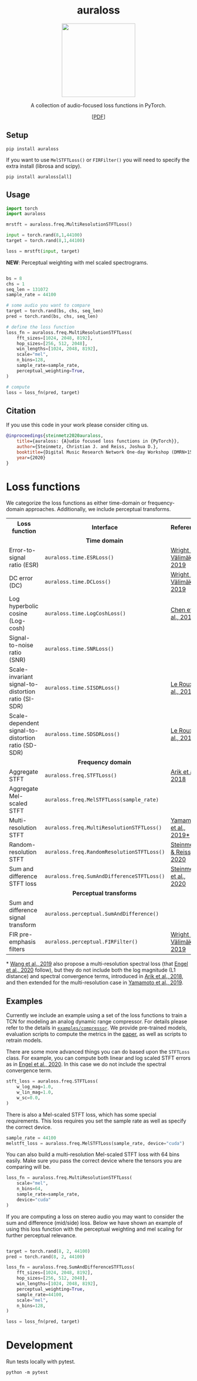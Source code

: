 <div  align="center">

# auraloss

<img width="200px" src="docs/auraloss-logo.svg">

A collection of audio-focused loss functions in PyTorch. 

[[PDF](https://www.christiansteinmetz.com/s/DMRN15__auraloss__Audio_focused_loss_functions_in_PyTorch.pdf)]

</div>

## Setup

```
pip install auraloss
```

If you want to use `MelSTFTLoss()` or `FIRFilter()` you will need to specify the extra install (librosa and scipy).

```
pip install auraloss[all]
```

## Usage

```python
import torch
import auraloss

mrstft = auraloss.freq.MultiResolutionSTFTLoss()

input = torch.rand(8,1,44100)
target = torch.rand(8,1,44100)

loss = mrstft(input, target)
```

**NEW**: Perceptual weighting with mel scaled spectrograms.

```python

bs = 8
chs = 1
seq_len = 131072
sample_rate = 44100

# some audio you want to compare
target = torch.rand(bs, chs, seq_len)
pred = torch.rand(bs, chs, seq_len)

# define the loss function
loss_fn = auraloss.freq.MultiResolutionSTFTLoss(
    fft_sizes=[1024, 2048, 8192],
    hop_sizes=[256, 512, 2048],
    win_lengths=[1024, 2048, 8192],
    scale="mel",
    n_bins=128,
    sample_rate=sample_rate,
    perceptual_weighting=True,
)

# compute
loss = loss_fn(pred, target)

```

## Citation
If you use this code in your work please consider citing us.
```bibtex
@inproceedings{steinmetz2020auraloss,
    title={auraloss: {A}udio focused loss functions in {PyTorch}},
    author={Steinmetz, Christian J. and Reiss, Joshua D.},
    booktitle={Digital Music Research Network One-day Workshop (DMRN+15)},
    year={2020}
}
```


# Loss functions

We categorize the loss functions as either time-domain or frequency-domain approaches. 
Additionally, we include perceptual transforms.

<table>
    <tr>
        <th>Loss function</th>
        <th>Interface</th>
        <th>Reference</th>
    </tr>
    <tr>
        <td colspan="3" align="center"><b>Time domain</b></td>
    </tr>
    <tr>
        <td>Error-to-signal ratio (ESR)</td>
        <td><code>auraloss.time.ESRLoss()</code></td>
        <td><a href=https://arxiv.org/abs/1911.08922>Wright & Välimäki, 2019</a></td>
    </tr>
    <tr>
        <td>DC error (DC)</td>
        <td><code>auraloss.time.DCLoss()</code></td>
        <td><a href=https://arxiv.org/abs/1911.08922>Wright & Välimäki, 2019</a></td>
    </tr>
    <tr>
        <td>Log hyperbolic cosine (Log-cosh)</td>
        <td><code>auraloss.time.LogCoshLoss()</code></td>
        <td><a href=https://openreview.net/forum?id=rkglvsC9Ym>Chen et al., 2019</a></td>
    </tr>
    <tr>
        <td>Signal-to-noise ratio (SNR)</td>
        <td><code>auraloss.time.SNRLoss()</code></td>
        <td></td>
    </tr>
    <tr>
        <td>Scale-invariant signal-to-distortion <br>  ratio (SI-SDR)</td>
        <td><code>auraloss.time.SISDRLoss()</code></td>
        <td><a href=https://arxiv.org/abs/1811.02508>Le Roux et al., 2018</a></td>
    </tr>
    <tr>
        <td>Scale-dependent signal-to-distortion <br>  ratio (SD-SDR)</td>
        <td><code>auraloss.time.SDSDRLoss()</code></td>
        <td><a href=https://arxiv.org/abs/1811.02508>Le Roux et al., 2018</a></td>
    </tr>
    <tr>
        <td colspan="3" align="center"><b>Frequency domain</b></td>
    </tr>
    <tr>
        <td>Aggregate STFT</td>
        <td><code>auraloss.freq.STFTLoss()</code></td>
        <td><a href=https://arxiv.org/abs/1808.06719>Arik et al., 2018</a></td>
    </tr>
    <tr>
        <td>Aggregate Mel-scaled STFT</td>
        <td><code>auraloss.freq.MelSTFTLoss(sample_rate)</code></td>
        <td></td>
    </tr>
    <tr>
        <td>Multi-resolution STFT</td>
        <td><code>auraloss.freq.MultiResolutionSTFTLoss()</code></td>
        <td><a href=https://arxiv.org/abs/1910.11480>Yamamoto et al., 2019*</a></td>
    </tr>
    <tr>
        <td>Random-resolution STFT</td>
        <td><code>auraloss.freq.RandomResolutionSTFTLoss()</code></td>
        <td><a href=https://www.christiansteinmetz.com/s/DMRN15__auraloss__Audio_focused_loss_functions_in_PyTorch.pdf>Steinmetz & Reiss, 2020</a></td>
    </tr>
    <tr>
        <td>Sum and difference STFT loss</td>
        <td><code>auraloss.freq.SumAndDifferenceSTFTLoss()</code></td>
        <td><a href=https://arxiv.org/abs/2010.10291>Steinmetz et al., 2020</a></td>
    </tr>
    <tr>
        <td colspan="3" align="center"><b>Perceptual transforms</b></td>
    </tr>
    <tr>
        <td>Sum and difference signal transform</td>
        <td><code>auraloss.perceptual.SumAndDifference()</code></td>
        <td><a href=#></a></td>
    </tr>
    <tr>
        <td>FIR pre-emphasis filters</td>
        <td><code>auraloss.perceptual.FIRFilter()</code></td>
        <td><a href=https://arxiv.org/abs/1911.08922>Wright & Välimäki, 2019</a></td>
    </tr>
</table>

\* [Wang et al., 2019](https://arxiv.org/abs/1904.12088) also propose a multi-resolution spectral loss (that [Engel et al., 2020](https://arxiv.org/abs/2001.04643) follow), 
but they do not include both the log magnitude (L1 distance) and spectral convergence terms, introduced in [Arik et al., 2018](https://arxiv.org/abs/1808.0671), and then extended for the multi-resolution case in [Yamamoto et al., 2019](https://arxiv.org/abs/1910.11480).

## Examples

Currently we include an example using a set of the loss functions to train a TCN for modeling an analog dynamic range compressor. 
For details please refer to the details in [`examples/compressor`](examples/compressor). 
We provide pre-trained models, evaluation scripts to compute the metrics in the [paper](https://www.christiansteinmetz.com/s/DMRN15__auraloss__Audio_focused_loss_functions_in_PyTorch.pdf), as well as scripts to retrain models. 

There are some more advanced things you can do based upon the `STFTLoss` class. 
For example, you can compute both linear and log scaled STFT errors as in [Engel et al., 2020](https://arxiv.org/abs/2001.04643).
In this case we do not include the spectral convergence term. 
```python
stft_loss = auraloss.freq.STFTLoss(
    w_log_mag=1.0, 
    w_lin_mag=1.0, 
    w_sc=0.0,
)
```

There is also a Mel-scaled STFT loss, which has some special requirements. 
This loss requires you set the sample rate as well as specify the correct device. 
```python
sample_rate = 44100
melstft_loss = auraloss.freq.MelSTFTLoss(sample_rate, device="cuda")
```

You can also build a multi-resolution Mel-scaled STFT loss with 64 bins easily. 
Make sure you pass the correct device where the tensors you are comparing will be. 
```python
loss_fn = auraloss.freq.MultiResolutionSTFTLoss(
    scale="mel", 
    n_bins=64,
    sample_rate=sample_rate,
    device="cuda"
)
```

If you are computing a loss on stereo audio you may want to consider the sum and difference (mid/side) loss. 
Below we have shown an example of using this loss function with the perceptual weighting and mel scaling for 
further perceptual relevance. 

```python

target = torch.rand(8, 2, 44100)
pred = torch.rand(8, 2, 44100)

loss_fn = auraloss.freq.SumAndDifferenceSTFTLoss(
    fft_sizes=[1024, 2048, 8192],
    hop_sizes=[256, 512, 2048],
    win_lengths=[1024, 2048, 8192],
    perceptual_weighting=True,
    sample_rate=44100,
    scale="mel",
    n_bins=128,
)

loss = loss_fn(pred, target)
```

# Development

Run tests locally with pytest. 

```python -m pytest```
